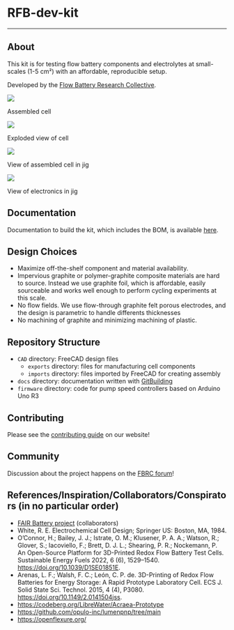 # RFB-dev-kit

--------------------------------------------------------------------------------
## About

This kit is for testing flow battery components and electrolytes at small-scales (1-5 cm²) with an affordable, reproducible setup.

Developed by the [Flow Battery Research Collective](https://fbrc.dev).

![](CAD/exports/cell-assembled.png)

Assembled cell

![](CAD/exports/cell.png)

Exploded view of cell

![](CAD/exports/front.png)

View of assembled cell in jig

![](CAD/exports/back.png)

View of electronics in jig

## Documentation

Documentation to build the kit, which includes the BOM, is available [here](https://fbrc.codeberg.page/rfb-dev-kit/).

## Design Choices

- Maximize off-the-shelf component and material availability.
- Impervious graphite or polymer-graphite composite materials are hard to source. Instead we use graphite foil, which is affordable, easily sourceable and works well enough to perform cycling experiments at this scale.
- No flow fields. We use flow-through graphite felt porous electrodes, and the design is parametric to handle differents thicknesses
- No machining of graphite and minimizing machining of plastic.

## Repository Structure

- `CAD` directory: FreeCAD design files
    - `exports` directory: files for manufacturing cell components
    - `imports` directory: files imported by FreeCAD for creating assembly
- `docs` directory: documentation written with [GitBuilding](https://gitbuilding.io/)
- `firmware` directory: code for pump speed controllers based on Arduino Uno R3

## Contributing

Please see the [contributing guide](https://fbrc.dev/contributing.html) on our website!

## Community

Discussion about the project happens on the [FBRC forum](https://fbrc.discourse.group/)!


## References/Inspiration/Collaborators/Conspirators (in no particular order)
- [FAIR Battery project](https://github.com/SanliFaez/FAIR-Battery) (collaborators)
- White, R. E. Electrochemical Cell Design; Springer US: Boston, MA, 1984.
- O’Connor, H.; Bailey, J. J.; Istrate, O. M.; Klusener, P. A. A.; Watson, R.; Glover, S.; Iacoviello, F.; Brett, D. J. L.; Shearing, P. R.; Nockemann, P. An Open-Source Platform for 3D-Printed Redox Flow Battery Test Cells. Sustainable Energy Fuels 2022, 6 (6), 1529–1540. https://doi.org/10.1039/D1SE01851E.
- Arenas, L. F.; Walsh, F. C.; León, C. P. de. 3D-Printing of Redox Flow Batteries for Energy Storage: A Rapid Prototype Laboratory Cell. ECS J. Solid State Sci. Technol. 2015, 4 (4), P3080. https://doi.org/10.1149/2.0141504jss.
- https://codeberg.org/LibreWater/Acraea-Prototype
- https://github.com/opulo-inc/lumenpnp/tree/main
- https://openflexure.org/
